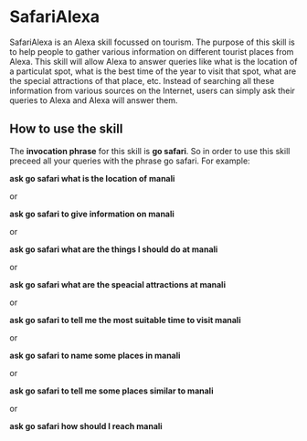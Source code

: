 # SafariAlexa

SafariAlexa is an Alexa skill focussed on tourism. The purpose of this skill is to help people to gather various
information on different tourist places from Alexa. This skill will allow Alexa to answer queries like what is the
location of a particulat spot, what is the best time of the year to visit that spot, what are the special attractions
of that place, etc. Instead of searching all these information from various sources on the Internet, users can simply
ask their queries to Alexa and Alexa will answer them.

## How to use the skill
The **invocation phrase** for this skill is **go safari**. So in order to use this skill preceed all your queries with
the phrase go safari.
For example:

**ask go safari what is the location of manali**

or

**ask go safari to give information on manali**

or

**ask go safari what are the things I should do at manali**

or

**ask go safari what are the speacial attractions at manali**

or

**ask go safari to tell me the most suitable time to visit manali**

or

**ask go safari to name some places in manali**

or

**ask go safari to tell me some places similar to manali**

or

**ask go safari how should I reach manali**


